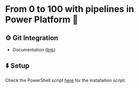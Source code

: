 # From 0 to 100 with pipelines in Power Platform 🚀

## ⚙️ Git Integration

- Documentation ([link](https://learn.microsoft.com/power-platform/alm/git-integration/connecting-to-git))

## ⬇️ Setup

Check the PowerShell script [here](./resources/create-pipelines-host.ps1) for the installation script.
